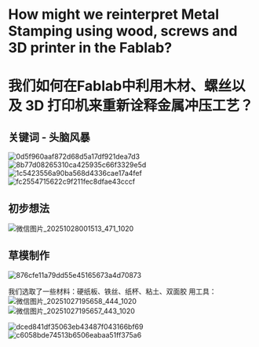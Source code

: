 # How might we reinterpret Metal Stamping using wood, screws and 3D printer in the Fablab?
# 我们如何在Fablab中利用木材、螺丝以及 3D 打印机来重新诠释金属冲压工艺？
## 关键词 - 头脑风暴
![0d5f960aaf872d68d5a17df921dea7d3](https://github.com/user-attachments/assets/3634324f-41a7-4f72-94f3-7b5d42fe7840)
![8b77d08265310ca425935c66f3329e5d](https://github.com/user-attachments/assets/c18c670a-69ff-4070-8cd5-9dd570a3e165)
![1c5423556a90ba568d4336cae17a4fef](https://github.com/user-attachments/assets/d2fd2c4a-3afe-44e1-979b-7a7b501d5cb1)
![fc2554715622c9f211fec8dfae43cccf](https://github.com/user-attachments/assets/6bc876a0-f258-4bcb-b26e-120f4e403ca1)

## 初步想法
![微信图片_20251028001513_471_1020](https://github.com/user-attachments/assets/2b144cd7-d3af-48d1-b25d-65ed15535f70)

## 草模制作
![876cfe11a79dd55e45165673a4d70873](https://github.com/user-attachments/assets/62275add-a113-4222-965d-b707c6c73486)

我们选取了一些材料：硬纸板、铁丝、纸杯、粘土、双面胶
用工具：
![微信图片_20251027195658_444_1020](https://github.com/user-attachments/assets/70414005-3fac-4cac-ae58-337d62e131b3)
![微信图片_20251027195657_443_1020](https://github.com/user-attachments/assets/278ed01a-e3d4-402e-b7cd-f0fa04365b66)

![dced841df35063eb43487f043166bf69](https://github.com/user-attachments/assets/52ef9352-e5ee-41a2-8476-e67f6f99a7ec)
![c6058bde74513b6506eabaa51ff375a6](https://github.com/user-attachments/assets/6f8c52bc-b7ff-4f53-b4ae-73bd00be6f0d)
